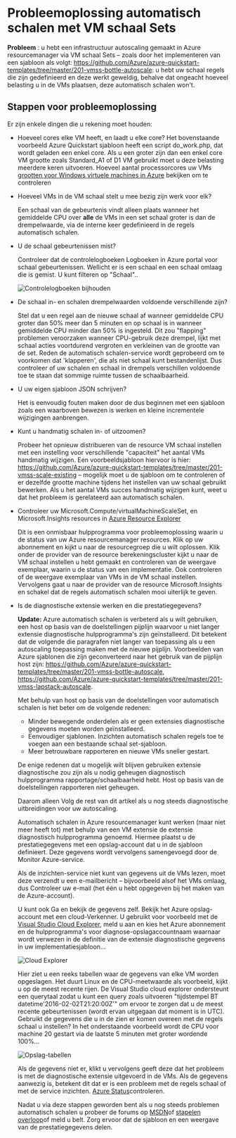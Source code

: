 <properties
    pageTitle="Problemen met automatisch schalen met VM schaal Sets | Microsoft Azure"
    description="Problemen met automatisch schalen met VM schaal Sets. Meer informatie over veelvoorkomende problemen heeft voorgedaan en hoe u ze kunt oplossen."
    services="virtual-machine-scale-sets"
    documentationCenter=""
    authors="gbowerman"
    manager="timlt"
    editor=""
    tags="azure-resource-manager"/>

<tags
    ms.service="virtual-machine-scale-sets"
    ms.workload="na"
    ms.tgt_pltfrm="windows"
    ms.devlang="na"
    ms.topic="article"
    ms.date="10/28/2016"
    ms.author="guybo"/>

# <a name="troubleshooting-autoscale-with-virtual-machine-scale-sets"></a>Probleemoplossing automatisch schalen met VM schaal Sets

**Probleem** : u hebt een infrastructuur autoscaling gemaakt in Azure resourcemanager via VM schaal Sets – zoals door het implementeren van een sjabloon als volgt: https://github.com/Azure/azure-quickstart-templates/tree/master/201-vmss-bottle-autoscale: u hebt uw schaal regels die zijn gedefinieerd en deze werkt geweldig, behalve dat ongeacht hoeveel belasting u in de VMs plaatsen, deze automatisch schalen won't.

## <a name="troubleshooting-steps"></a>Stappen voor probleemoplossing

Er zijn enkele dingen die u rekening moet houden:

- Hoeveel cores elke VM heeft, en laadt u elke core?
 Het bovenstaande voorbeeld Azure Quickstart sjabloon heeft een script do_work.php, dat wordt geladen een enkel core. Als u een groter zijn dan een enkel core VM grootte zoals Standard_A1 of D1 VM gebruikt moet u deze belasting meerdere keren uitvoeren. Hoeveel aantal processorcores uw VMs [grootten voor Windows virtuele machines in Azure](../virtual-machines/virtual-machines-windows-sizes.md) bekijken om te controleren

- Hoeveel VMs in de VM schaal stelt u mee bezig zijn werk voor elk?

    Een schaal van de gebeurtenis vindt alleen plaats wanneer het gemiddelde CPU over **alle** de VMs in een set schaal groter is dan de drempelwaarde, via de interne keer gedefinieerd in de regels automatisch schalen.

- U de schaal gebeurtenissen mist?

    Controleer dat de controlelogboeken Logboeken in Azure portal voor schaal gebeurtenissen. Wellicht er is een schaal en een schaal omlaag die is gemist. U kunt filteren op "Schaal"..

    ![Controlelogboeken bijhouden][audit]

- De schaal in- en schalen drempelwaarden voldoende verschillende zijn?

    Stel dat u een regel aan de nieuwe schaal af wanneer gemiddelde CPU groter dan 50% meer dan 5 minuten en op schaal is in wanneer gemiddelde CPU minder dan 50% is ingesteld. Dit zou "flapping" problemen veroorzaken wanneer CPU-gebruik deze drempel, lijkt met schaal acties voortdurend vergroten en verkleinen van de grootte van de set. Reden de automatisch schalen-service wordt geprobeerd om te voorkomen dat 'klapperen', die als niet schaal kunt bestandenlijst. Dus controleer of uw schalen en schaal in drempels verschillen voldoende toe te staan dat sommige ruimte tussen de schaalbaarheid.

- U uw eigen sjabloon JSON schrijven?

    Het is eenvoudig fouten maken door de dus beginnen met een sjabloon zoals een waarboven bewezen is werken en kleine incrementele wijzigingen aanbrengen. 

- Kunt u handmatig schalen in- of uitzoomen?

    Probeer het opnieuw distribueren van de resource VM schaal instellen met een instelling voor verschillende "capaciteit" het aantal VMs handmatig wijzigen. Een voorbeeldsjabloon hiervoor is hier: https://github.com/Azure/azure-quickstart-templates/tree/master/201-vmss-scale-existing – mogelijk moet u de sjabloon om te controleren of er dezelfde grootte machine tijdens het instellen van uw schaal gebruikt bewerken. Als u het aantal VMs succes handmatig wijzigen kunt, weet u dat het probleem is gerelateerd aan automatisch schalen.

- Controleer uw Microsoft.Compute/virtualMachineScaleSet, en Microsoft.Insights resources in [Azure Resource Explorer](https://resources.azure.com/)

    Dit is een onmisbaar hulpprogramma voor probleemoplossing waarin u de status van uw Azure resourcemanager resources. Klik op uw abonnement en kijkt u naar de resourcegroep die u wilt oplossen. Klik onder de provider van de resource berekeningscluster kijkt u naar de VM schaal instellen u hebt gemaakt en controleren van de weergave exemplaar, waarin u de status van een implementatie. Ook controleren of de weergave exemplaar van VMs in de VM schaal instellen. Vervolgens gaat u naar de provider van de resource Microsoft.Insights en schakel dat de regels automatisch schalen mooi uiterlijk te geven.

- Is de diagnostische extensie werken en die prestatiegegevens?

    __Update:__ Azure automatisch schalen is verbeterd als u wilt gebruiken, een host op basis van de doelstellingen pijplijn waarvoor u niet langer extensie diagnostische hulpprogramma's zijn geïnstalleerd. Dit betekent dat de volgende die paragrafen niet langer van toepassing als u een autoscaling toepassing maken met de nieuwe pijplijn. Voorbeelden van Azure sjablonen die zijn geconverteerd naar het gebruik van de pijplijn host zijn: https://github.com/Azure/azure-quickstart-templates/tree/master/201-vmss-bottle-autoscale, https://github.com/Azure/azure-quickstart-templates/tree/master/201-vmss-lapstack-autoscale. 

    Met behulp van host op basis van de doelstellingen voor automatisch schalen is het beter om de volgende redenen:

    - Minder bewegende onderdelen als er geen extensies diagnostische gegevens moeten worden geïnstalleerd.
    - Eenvoudiger sjablonen. Inzichten automatisch schalen regels toe te voegen aan een bestaande schaal set-sjabloon.
    - Meer betrouwbare rapporteren en nieuwe VMs sneller gestart.

    De enige redenen dat u mogelijk wilt blijven gebruiken extensie diagnostische zou zijn als u nodig geheugen diagnostisch hulpprogramma rapportage/schaalbaarheid hebt. Host op basis van de doelstellingen rapporteren niet geheugen.

    Daarom alleen Volg de rest van dit artikel als u nog steeds diagnostische uitbreidingen voor uw autoscaling.

    Automatisch schalen in Azure resourcemanager kunt werken (maar niet meer heeft tot) met behulp van een VM extensie de extensie diagnostisch hulpprogramma genoemd. Hiermee plaatst u de prestatiegegevens met een opslag-account dat u in de sjabloon definieert. Deze gegevens wordt vervolgens samengevoegd door de Monitor Azure-service.

    Als de inzichten-service niet kunt van gegevens uit de VMs lezen, moet deze verzendt u een e-mailbericht – bijvoorbeeld alsof het VMs omlaag, dus Controleer uw e-mail (het één u hebt opgegeven bij het maken van de Azure-account).

    U kunt ook Ga en bekijk de gegevens zelf. Bekijk het Azure opslag-account met een cloud-Verkenner. U gebruikt voor voorbeeld met de [Visual Studio Cloud Explorer](https://visualstudiogallery.msdn.microsoft.com/aaef6e67-4d99-40bc-aacf-662237db85a2), meld u aan en kies het Azure abonnement en de hulpprogramma's voor diagnose-opslagaccountnaam waarnaar wordt verwezen in de definitie van de extensie diagnostische gegevens in uw implementatiesjabloon...

    ![Cloud Explorer][explorer]

    Hier ziet u een reeks tabellen waar de gegevens van elke VM worden opgeslagen. Het duurt Linux en de CPU-meetwaarde als voorbeeld, kijkt u op de meest recente rijen. De Visual Studio cloud explorer ondersteunt een querytaal zodat u kunt een query zoals uitvoeren "tijdstempel BT datetime'2016-02-02T21:20:00Z'" om ervoor te zorgen dat u de meest recente gebeurtenissen (wordt ervan uitgegaan dat moment is in UTC). Gebruikt de gegevens die u in de zien er komen overeen met de regels schaal u instellen? In het onderstaande voorbeeld wordt de CPU voor machine 20 gestart via de laatste 5 minuten met groter wordende 100%...

    ![Opslag-tabellen][tables]

    Als de gegevens niet er, klikt u vervolgens geeft deze dat het probleem is met de diagnostische extensie uitgevoerd in de VMs. Als de gegevens aanwezig is, betekent dit dat er is een probleem met de regels schaal of met de service inzichten. [Azure Status](https://azure.microsoft.com/status/)controleren.

    Nadat u via deze stappen geworden bent als u nog steeds problemen automatisch schalen u probeer de forums op [MSDN](https://social.msdn.microsoft.com/forums/azure/home?category=windowsazureplatform%2Cazuremarketplace%2Cwindowsazureplatformctp)of [stapelen overloop](http://stackoverflow.com/questions/tagged/azure)of meld u belt. Zorg ervoor dat de sjabloon en een weergave van de prestatiegegevens delen.

[audit]: ./media/virtual-machine-scale-sets-troubleshoot/image3.png
[explorer]: ./media/virtual-machine-scale-sets-troubleshoot/image1.png
[tables]: ./media/virtual-machine-scale-sets-troubleshoot/image4.png
